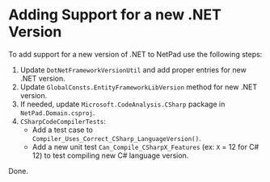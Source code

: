 # Adding Support for a new .NET Version

To add support for a new version of .NET to NetPad use the following steps:

1. Update `DotNetFrameworkVersionUtil` and add proper entries for new .NET version.
2. Update `GlobalConsts.EntityFrameworkLibVersion` method for new .NET version.
3. If needed, update `Microsoft.CodeAnalysis.CSharp` package in `NetPad.Domain.csproj`.
4. `CSharpCodeCompilerTests`:
   - Add a test case to `Compiler_Uses_Correct_CSharp_LanguageVersion()`.
   - Add a new unit test `Can_Compile_CSharpX_Features` (ex: `X` = 12 for C# 12) to test compiling new C# language version.

Done.